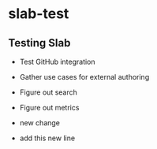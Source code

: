 # slab-test

## Testing Slab
* Test GitHub integration
* Gather use cases for external authoring
* Figure out search
* Figure out metrics
* new change


* add this new line

